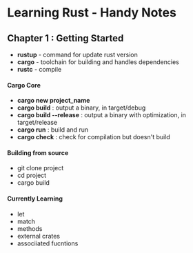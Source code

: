 # Learning Rust - Handy Notes

## Chapter 1 : Getting Started
- **rustup** - command for update rust version
- **cargo** - toolchain for building and handles dependencies
- **rustc** - compile 

#### Cargo Core
- **cargo new project_name**
- **cargo build** : output a binary, in target/debug
- **cargo build --release** : output a binary with optimization, in target/release
- **cargo run** : build and run
- **cargo check** : check for compilation but doesn't build
  
#### Building from source
- git clone project
- cd project
- cargo build

#### Currently Learning
- let
- match
- methods
- external crates
- associiated fucntions